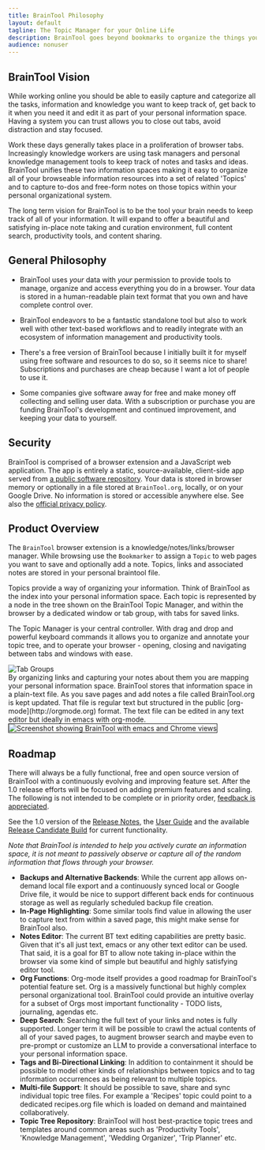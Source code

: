 ```yaml
---
title: BrainTool Philosophy
layout: default
tagline: The Topic Manager for your Online Life
description: BrainTool goes beyond bookmarks to organize the things you want to remember and get back to. Free and private. Download now!
audience: nonuser
---
```


<!-- markdownlint-disable MD033 -->

## BrainTool Vision

While working online you should be able to easily capture and categorize all the tasks, information and knowledge you want to keep track of, get back to it when you need it and edit it as part of your personal information space. Having a system you can trust allows you to close out tabs, avoid distraction and stay focused.

Work these days generally takes place in a proliferation of browser tabs. Increasingly knowledge workers are using task managers and personal knowledge management tools to keep track of notes and tasks and ideas. BrainTool unifies these two information spaces making it easy to organize all of your browseable information resources into a set of related 'Topics' and to capture to-dos and free-form notes on those topics within your personal organizational system.

The long term vision for BrainTool is to be the tool your brain needs to keep track of all of your information. It will expand to offer a beautiful and satisfying in-place note taking and curation environment, full content search, productivity tools, and content sharing.

## General Philosophy

- BrainTool uses *your* data with *your* permission to provide tools to manage, organize and access everything you do in a browser. Your data is stored in a human-readable plain text format that you own and have complete control over.

- BrainTool endeavors to be a fantastic standalone tool but also to work well with other text-based workflows and to readily integrate with an ecosystem of information management and productivity tools.

- There's a free version of BrainTool because I initially built it for myself using free software and resources to do so, so it seems nice to share! Subscriptions and purchases are cheap because I want a lot of people to use it.

- Some companies give software away for free and make money off collecting and selling user data. With a subscription or purchase you are funding BrainTool's development and continued improvement, and keeping your data to yourself.

## Security

BrainTool is comprised of a browser extension and a JavaScript web application. The app is entirely a static, source-available, client-side app served from [a public software repository](./README.md). Your data is stored in browser memory or optionally in a file stored at `BrainTool.org`, locally, or on your Google Drive. No information is stored or accessible anywhere else. See also the [official privacy policy](./docs/BrainToolPrivacyPolicy.pdf).

## Product Overview

The `BrainTool` browser extension is a knowledge/notes/links/browser manager. While browsing use the `Bookmarker` to assign a `Topic` to web pages you want to save and optionally add a note. Topics, links and associated notes are stored in your personal braintool file.

Topics provide a way of organizing your information. Think of BrainTool as the index into your personal information space. Each topic is represented by a node in the tree shown on the BrainTool Topic Manager, and within the browser by a dedicated window or tab group, with tabs for saved links.

The Topic Manager is your central controller. With drag and drop and powerful keyboard commands it allows you to organize and annotate your topic tree, and to operate your browser - opening, closing and navigating between tabs and windows with ease.
<div class="row">
<div class="cell left" style="width: 80%">
<img src="./media/ReleaseCandidate-TG.png" alt="Tab Groups">
</div>
</div>
By organizing links and capturing your notes about them you are mapping your personal information space. BrainTool stores that information space in a plain-text file. As you save pages and add notes a file called BrainTool.org is kept updated. That file is regular text but structured in the public [org-mode](http://orgmode.org) format. The text file can be edited in any text editor but ideally in emacs with org-mode.

<img src="./site/ScreenShot.png" style="border:solid; border-width:thin;" alt="Screenshot showing BrainTool with emacs and Chrome views">

<!--
# <A href="#concepts">Concepts</A>
BrainTool (BT) is loosely based on the semantic web idea of [Topic Maps](https://ontopia.net/topicmaps/materials/tao.html) which define a 'TAO' of information: _Topics_ as an organizational unit, _Associations_ between topics, and _Occurrences_ of information about a topic. There's a more detailed treatment of [using Topic Maps to manage your online life.]({% post_url 2021-05-15-Browser-Productivity-with-a-Topic-Manager%})

## Topics
Topics are the basic unit of organization. A project you are working on can be a topic. An area of responsibility can be a topic (eg Home Finances). As can a set of resources you want to keep track of (eg web sites related to programming Chrome Extensions). Every parent node in the BT Topic Manager is a topic.

## Associations
Associations are links capturing a relationship between topics. Currently in BT the only associations are containment relationships between a topic and its subtopics. In the longer term bidirectional links will capture other kinds of association.

## Occurrences
Occurrences of information about a topic are the things you save and capture into your braintool file. That includes all of your saved pages as well as the notes associated with a page or topic.
-->

## Roadmap

There will always be a fully functional, free and open source version of BrainTool with a continuously evolving and improving feature set. After the 1.0 release efforts will be focused on adding premium features and scaling. The following is not intended to be complete or in priority order, [feedback is appreciated](https://groups.google.com/u/0/g/braintool-discussion).

See the 1.0 version of the [Release Notes](support/releaseNotes), the [User Guide](support/UserGuide) and the available [Release Candidate Build](support/localInstall) for current functionality.

*Note that BrainTool is intended to help you actively curate an information space, it is not meant to passively observe or capture all of the random information that flows through your browser.*

- **Backups and Alternative Backends**: While the current app allows on-demand local file export and a continuously synced local or Google Drive file, it would be nice to support different back ends for continuous storage as well as regularly scheduled backup file creation.
- **In-Page Highlighting**: Some similar tools find value in allowing the user to capture text from within a saved page, this might make sense for BrainTool also.
- **Notes Editor**: The current BT text editing capabilities are pretty basic. Given that it's all just text, emacs or any other text editor can be used. That said, it is a goal for BT to allow note taking in-place within the browser via some kind of simple but beautiful and highly satisfying editor tool.
- **Org Functions**: Org-mode itself provides a good roadmap for BrainTool's potential feature set. Org is a massively functional but highly complex personal organizational tool. BrainTool could provide an intuitive overlay for a subset of Orgs most important functionality - TODO lists, journaling, agendas etc.
- **Deep Search**: Searching the full text of your links and notes is fully supported. Longer term it will be possible to crawl the actual contents of all of your saved pages, to augment browser search and maybe even to pre-prompt or customize an LLM to provide a conversational interface to your personal information space.
- **Tags and Bi-Directional Linking**: In addition to containment it should be possible to model other kinds of relationships between topics and to tag information occurrences as being relevant to multiple topics.
- **Multi-file Support**: It should be possible to save, share and sync individual topic tree files. For example a 'Recipes' topic could point to a dedicated recipes.org file which is loaded on demand and maintained collaboratively.
- **Topic Tree Repository**: BrainTool will host best-practice topic trees and templates around common areas such as 'Productivity Tools', 'Knowledge Management', 'Wedding Organizer', 'Trip Planner' etc.
